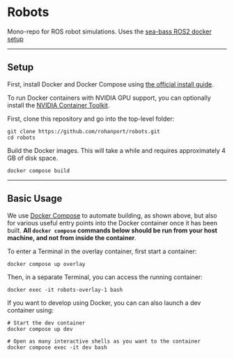 # Robots

Mono-repo for ROS robot simulations. Uses the [sea-bass ROS2 docker setup](https://github.com/sea-bass/turtlebot3_behavior_demos)

---

## Setup

First, install Docker and Docker Compose using [the official install guide](https://docs.docker.com/engine/install/ubuntu/).

To run Docker containers with NVIDIA GPU support, you can optionally install the [NVIDIA Container Toolkit](https://github.com/NVIDIA/nvidia-docker).

First, clone this repository and go into the top-level folder:

```
git clone https://github.com/rohanport/robots.git
cd robots
```

Build the Docker images.
This will take a while and requires approximately 4 GB of disk space.

```
docker compose build
```

---

## Basic Usage

We use [Docker Compose](https://docs.docker.com/compose/) to automate building, as shown above, but also for various useful entry points into the Docker container once it has been built.
**All `docker compose` commands below should be run from your host machine, and not from inside the container**.

To enter a Terminal in the overlay container, first start a container:

```
docker compose up overlay
```

Then, in a separate Terminal, you can access the running container:

```
docker exec -it robots-overlay-1 bash
```

If you want to develop using Docker, you can can also launch a dev container using:

```
# Start the dev container
docker compose up dev

# Open as many interactive shells as you want to the container
docker compose exec -it dev bash
```
